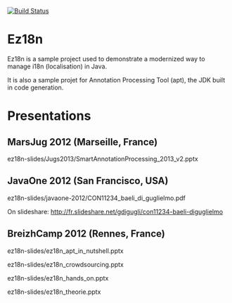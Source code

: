 [![Build Status](https://buildhive.cloudbees.com/job/lesfurets/job/ez18n/badge/icon)](https://buildhive.cloudbees.com/job/lesfurets/job/ez18n/)

Ez18n
=====

Ez18n is a sample project used to demonstrate a modernized way to manage i18n (localisation) in Java.

It is also a sample projet for Annotation Processing Tool (apt), the JDK built in code generation.


Presentations 
=============

MarsJug 2012 (Marseille, France)
--------------------

ez18n-slides/Jugs2013/SmartAnnotationProcessing_2013_v2.pptx

JavaOne 2012 (San Francisco, USA)
--------------------

ez18n-slides/javaone-2012/CON11234_baeli_di_guglielmo.pdf

On slideshare: http://fr.slideshare.net/gdigugli/con11234-baeli-diguglielmo

BreizhCamp 2012 (Rennes, France)
--------------------
ez18n-slides/ez18n_apt_in_nutshell.pptx

ez18n-slides/ez18n_crowdsourcing.pptx

ez18n-slides/ez18n_hands_on.pptx

ez18n-slides/ez18n_theorie.pptx



